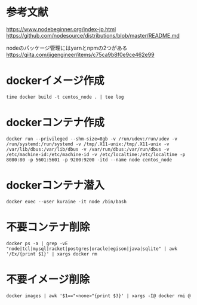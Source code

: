 # 参考文献
https://www.nodebeginner.org/index-jp.html</br>
https://github.com/nodesource/distributions/blob/master/README.md</br>

nodeのパッケージ管理にはyarnとnpmの2つがある
https://qiita.com/jigengineer/items/c75ca9b8f0e9ce462e99</br>

# dockerイメージ作成
```
time docker build -t centos_node . | tee log
```

# dockerコンテナ作成
```
docker run --privileged --shm-size=8gb -v /run/udev:/run/udev -v /run/systemd:/run/systemd -v /tmp/.X11-unix:/tmp/.X11-unix -v /var/lib/dbus:/var/lib/dbus -v /var/run/dbus:/var/run/dbus -v /etc/machine-id:/etc/machine-id -v /etc/localtime:/etc/localtime -p 8080:80 -p 5601:5601 -p 9200:9200 -itd --name node centos_node
```

# dockerコンテナ潜入

```
docker exec --user kuraine -it node /bin/bash
```

# 不要コンテナ削除

```
docker ps -a | grep -vE "node|tcl|mysql|racket|postgres|oracle|egison|java|sqlite" | awk '/Ex/{print $1}' | xargs docker rm
```

# 不要イメージ削除

```
docker images | awk '$1=="<none>"{print $3}' | xargs -I@ docker rmi @
```
